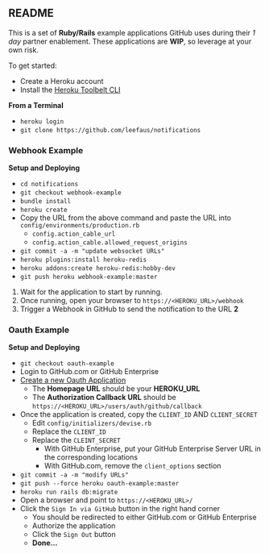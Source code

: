 ## README

This is a set of **Ruby/Rails** example applications GitHub uses during their _1 day_ partner enablement.  These applications are **WIP**, so leverage at your own risk.

To get started:

- Create a Heroku account
- Install the [Heroku Toolbelt CLI](https://toolbelt.heroku.com/)

**From a Terminal**  
- `heroku login`
- `git clone https://github.com/leefaus/notifications`

### Webhook Example

**Setup and Deploying**

- `cd notifications`
- `git checkout webhook-example`
- `bundle install`
- `heroku create`
- Copy the URL from the above command and paste the URL into `config/environments/production.rb`
  - `config.action_cable_url`
  - `config.action_cable.allowed_request_origins`
- `git commit -a -m "update websocket URLs"`
- `heroku plugins:install heroku-redis`
- `heroku addons:create heroku-redis:hobby-dev`
- `git push heroku webhook-example:master`

1. Wait for the application to start by running.  
2. Once running, open your browser to `https://<HEROKU_URL>/webhook`
3. Trigger a Webhook in GitHub to send the notification to the URL **2**

### Oauth Example

**Setup and Deploying**

- `git checkout oauth-example`
- Login to GitHub.com or GitHub Enterprise
- [Create a new Oauth Application](https://help.github.com/enterprise/admin/guides/user-management/using-github-oauth/)
  - The **Homepage URL** should be your **HEROKU_URL**
  - The **Authorization Callback URL** should be `https://<HEROKU_URL>/users/auth/github/callback`
- Once the application is created, copy the `CLIENT_ID` AND `CLIENT_SECRET`
  - Edit `config/initializers/devise.rb`
  - Replace the `CLIENT_ID`
  - Replace the `CLEINT_SECRET`
    - With GitHub Enterprise, put your GitHub Enterprise Server URL in the corresponding locations
    - With GitHub.com, remove the `client_options` section
- `git commit -a -m "modify URLs"`
- `git push --force heroku oauth-example:master`
- `heroku run rails db:migrate`
- Open a browser and point to `https://<HEROKU_URL>/`
- Click the `Sign In via GitHub` button in the right hand corner
  - You should be redirected to either GitHub.com or GitHub Enterprise
  - Authorize the application 
  - Click the `Sign Out` button
  - **Done...**

